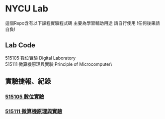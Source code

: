 # NYCU Lab
這個Repo含有以下課程實驗程式碼 主要為學習輔助用途 請自行使用 !任何後果請自負!

## Lab Code
515105 數位實驗 Digital Laboratory\
515111 微算機原理與實驗 Principle of Microcomputer\  

## 實驗捷報、紀錄
### [515105 數位實驗](https://drive.google.com/drive/folders/1fJYMNaC50De83fb8Iaw5OJ3VNjAgXGqP?usp=drive_link)
### [515111 微算機原理與實驗](https://drive.google.com/drive/folders/1xiXPbYdoJQdJqQ8LP3pc1_tWssx5XmVa?usp=sharing)
   

